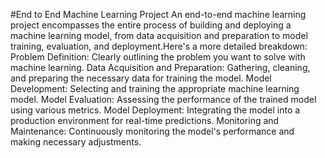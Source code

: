 #End to End Machine Learning Project
An end-to-end machine learning project encompasses the entire process of building and deploying a machine learning model, from data acquisition and preparation to model training, evaluation, and deployment.Here's a more detailed breakdown:
Problem Definition: Clearly outlining the problem you want to solve with machine learning. 
Data Acquisition and Preparation: Gathering, cleaning, and preparing the necessary data for training the model. 
Model Development: Selecting and training the appropriate machine learning model. 
Model Evaluation: Assessing the performance of the trained model using various metrics. 
Model Deployment: Integrating the model into a production environment for real-time predictions. 
Monitoring and Maintenance: Continuously monitoring the model's performance and making necessary adjustments. 
